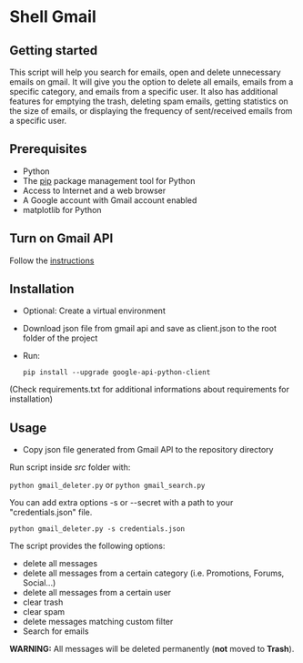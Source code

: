 # Shell Gmail

Getting started
---------------

This script will help you search for emails, open and delete unnecessary emails on gmail. It will give you the option to delete all emails, emails from a specific category, and emails from a specific user. It also has additional features for emptying the trash, deleting spam emails, getting statistics on the size of emails, or displaying the frequency of sent/received emails from a specific user.


Prerequisites
-------------

 - Python
 - The [pip](https://pypi.python.org/pypi/pip) package management tool for Python
 - Access to Internet and a web browser
 - A Google account with Gmail account enabled
 - matplotlib for Python


Turn on Gmail API
-----------------

Follow the [instructions](https://developers.google.com/gmail/api/quickstart/python#step_1_turn_on_the_api_name)

Installation
------------

 - Optional: Create a virtual environment

 - Download json file from gmail api and save as client.json to the root folder of the project

 - Run:

   `pip install --upgrade google-api-python-client`


(Check requirements.txt for additional informations about requirements for installation)

Usage
-----

 - Copy json file generated from Gmail API to the repository directory


Run script inside *src* folder with:

`python gmail_deleter.py` or
`python gmail_search.py`

You can add extra options -s or --secret with a path to your "credentials.json" file.

`python gmail_deleter.py -s credentials.json`

The script provides the following options:
 - delete all messages
 - delete all messages from a certain category (i.e. Promotions, Forums, Social...)
 - delete all messages from a certain user
 - clear trash
 - clear spam
 - delete messages matching custom filter
 - Search for emails

**WARNING:** All messages will be deleted permanently (**not** moved to **Trash**).

